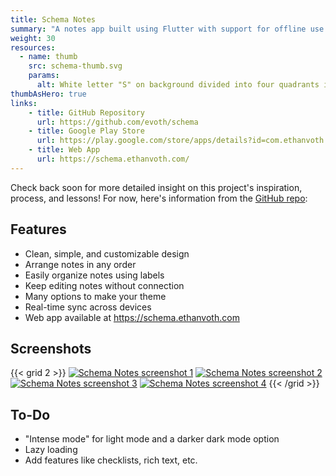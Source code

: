 ```yaml
---
title: Schema Notes
summary: "A notes app built using Flutter with support for offline use and real-time syncing across devices"
weight: 30
resources:
  - name: thumb
    src: schema-thumb.svg
    params:
      alt: White letter "S" on background divided into four quadrants in different shades of blue.
thumbAsHero: true
links:
    - title: GitHub Repository
      url: https://github.com/evoth/schema
    - title: Google Play Store
      url: https://play.google.com/store/apps/details?id=com.ethanvoth.schema
    - title: Web App
      url: https://schema.ethanvoth.com/
---
```


Check back soon for more detailed insight on this project's inspiration, process, and lessons! For now, here's information from the [GitHub repo](https://github.com/evoth/schema):

## Features
- Clean, simple, and customizable design
- Arrange notes in any order
- Easily organize notes using labels
- Keep editing notes without connection
- Many options to make your theme
- Real-time sync across devices
- Web app available at https://schema.ethanvoth.com

## Screenshots
{{< grid 2 >}}
[![Schema Notes screenshot 1](screenshots/png/phone_screenshot_1.png)](screenshots/png/phone_screenshot_1.png)
[![Schema Notes screenshot 2](screenshots/png/phone_screenshot_2.png)](screenshots/png/phone_screenshot_2.png)
[![Schema Notes screenshot 3](screenshots/png/phone_screenshot_3.png)](screenshots/png/phone_screenshot_3.png)
[![Schema Notes screenshot 4](screenshots/png/phone_screenshot_4.png)](screenshots/png/phone_screenshot_4.png)
{{< /grid >}}

## To-Do
- "Intense mode" for light mode and a darker dark mode option
- Lazy loading
- Add features like checklists, rich text, etc.